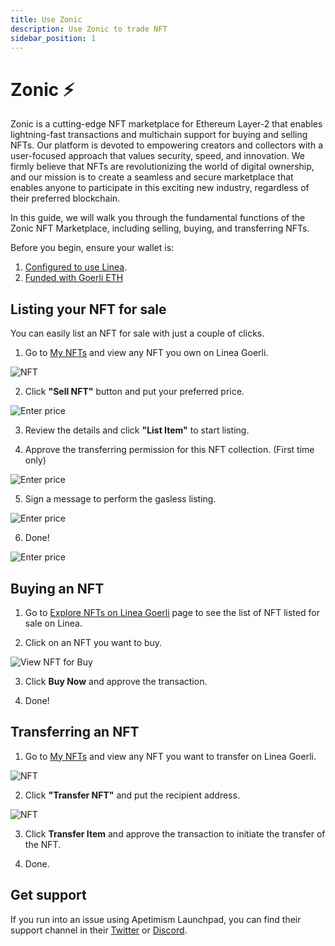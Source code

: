 ```yaml
---
title: Use Zonic
description: Use Zonic to trade NFT
sidebar_position: 1
---
```


# Zonic ⚡️

Zonic is a cutting-edge NFT marketplace for Ethereum Layer-2 that enables lightning-fast transactions and multichain support for buying and selling NFTs. Our platform is devoted to empowering creators and collectors with a user-focused approach that values security, speed, and innovation. We firmly believe that NFTs are revolutionizing the world of digital ownership, and our mission is to create a seamless and secure marketplace that enables anyone to participate in this exciting new industry, regardless of their preferred blockchain.

In this guide, we will walk you through the fundamental functions of the Zonic NFT Marketplace, including selling, buying, and transferring NFTs.

Before you begin, ensure your wallet is:

1. [Configured to use Linea](../set-up-your-wallet.md).
2. [Funded with Goerli ETH](../fund.md#get-test-eth-on-goerli)

## Listing your NFT for sale

You can easily list an NFT for sale with just a couple of clicks.

1. Go to [My NFTs](https://testnet.zonic.app/profile) and view any NFT you own on Linea Goerli.

![NFT](../../assets/zonic/viewlineaape.jpg)

2. Click **"Sell NFT"** button and put your preferred price.

![Enter price](../../assets/zonic/enterprice.jpg)

3. Review the details and click **"List Item"** to start listing.

4. Approve the transferring permission for this NFT collection. (First time only)

![Enter price](../../assets/zonic/approve.jpg)

5. Sign a message to perform the gasless listing.

![Enter price](../../assets/zonic/signaturerequestlist.jpg)

6. Done!

![Enter price](../../assets/zonic/listed.jpg)

## Buying an NFT

1. Go to [Explore NFTs on Linea Goerli](https://testnet.zonic.app/explore?filter={%22sort_by%22:%22listed_lowest_price%22,%22tab%22:1,%22chain%22:59140}) page to see the list of NFT listed for sale on Linea.

2. Click on an NFT you want to buy.

![View NFT for Buy](../../assets/zonic/viewforbuy.jpg)

3. Click **Buy Now** and approve the transaction.

4. Done!

## Transferring an NFT

1. Go to [My NFTs](https://testnet.zonic.app/profile) and view any NFT you want to transfer on Linea Goerli.

![NFT](../../assets/zonic/viewlineaape.jpg)

2. Click **"Transfer NFT"** and put the recipient address.

![NFT](../../assets/zonic/transferdialog.jpg)

3. Click **Transfer Item** and approve the transaction to initiate the transfer of the NFT.

4. Done.

## Get support

If you run into an issue using Apetimism Launchpad, you can find their support channel in their [Twitter](https://www.twitter.com/zonic) or [Discord](https://discord.gg/zonic).
